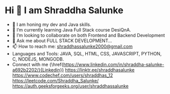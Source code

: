 # Hi 👋 I am Shraddha Salunke
- 🔭 I am honing my dev and Java skills.
- 🌱 I’m currently learning Java Full Stack course DesiQnA.
- 💞️ I’m looking to collaborate on both Frontend and Backend Development
- 💬 Ask me about FULL STACK DEVELOPMENT...
- 📫 How to reach me: shraddhassalunke2000@gmail.com  
- Languages and Tools: JAVA, SQL, HTML, CSS, JAVASCRIPT, PYTHON, C, NODEJS, MONGODB.
- Connect with me {\href{https://www.linkedin.com/in/shraddha-salunke-a692b2202/}{Linkedin}}  https://linktr.ee/shraddhasalunke https://www.codechef.com/users/shraddhas_12 https://leetcode.com/Shraddha_Salunke/  https://auth.geeksforgeeks.org/user/shraddhassalunke  
